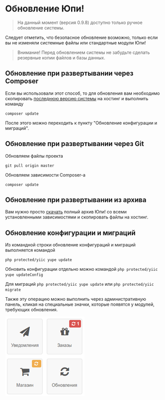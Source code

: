 # Обновление Юпи!

>На данный момент (версия 0.9.8) доступно только ручное обновление системы. 

Следует отметить, что безопасное обновление возможно, только если вы не изменяли системные файлы или стандартные модули Юпи!

>Внимание! Перед обновлением системы не забудьте сделать резервные копии файлов и базы данных.

## Обновление при развертывании через Composer

Если вы использовали этот способ, то для обновления вам необходимо скопировать [последнюю версию системы](https://github.com/yupe/yupe) на хостинг и выполнить команду
```
composer update
```

После этого можно переходить к пункту "Обновление конфигурации и миграций".

## Обновление при развертывании через Git

Обновляем файлы проекта
```
git pull origin master
```

Обновляем зависимости Composer-a
```
composer update
```

## Обновление при развертывании из архива

Вам нужно просто [скачать](http://yupe-project.ru/download) полный архив Юпи! со всеми установленными зависимостями и скопировать файлы на хостинг.

## Обновление конфигурации и миграций

Из командной строки обновление конфигураций и миграций выполняется командой
```
php protected/yiic yupe update
```

Обновить конфигурации отдельно можно командой ` php protected/yiic yupe updateConfig `

Для миграций `php protected/yiic yupe update` или `php protected/yiic migrate`

Также эту операцию можно выполнить через административную панель, кликая на специальные значки, которые появятся у модулей, требующих обновления.

![Обновление конфигураций и миграций](img/yupe-update-1.png)